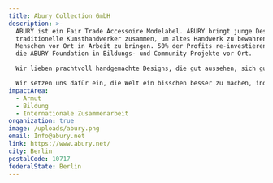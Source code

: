 ```yaml
---
title: Abury Collection GmbH
description: >-
  ABURY ist ein Fair Trade Accessoire Modelabel. ABURY bringt junge Designer und
  traditionelle Kunsthandwerker zusammen, um altes Handwerk zu bewahren und
  Menschen vor Ort in Arbeit zu bringen. 50% der Profits re-investieren wir über
  die ABURY Foundation in Bildungs- und Community Projekte vor Ort.  

  Wir lieben prachtvoll handgemachte Designs, die gut aussehen, sich gut anfühlen und Gutes tun. Wir glauben, dass durch Transparenz, gegenseitigem Respekt und positiver Neugier interkultureller Austausch seine Kraft und sagenhafte Magie entfalten kann.

  Wir setzen uns dafür ein, die Welt ein bisschen besser zu machen, indem wir Zeit, Liebe und Geld in die Menschen investieren, mit denen wir zusammenarbeiten.
impactArea:
  - Armut
  - Bildung
  - Internationale Zusammenarbeit
organization: true
image: /uploads/abury.png
email: Info@abury.net
link: https://www.abury.net/
city: Berlin
postalCode: 10717
federalState: Berlin
---
```

